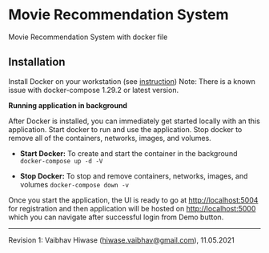 Movie Recommendation System
===

Movie Recommendation System with docker file

Installation
---

Install Docker on your workstation (see [instruction](https://www.docker.com/products/docker-desktop)) Note: There is a known issue with docker-compose 1.29.2 or latest version.

**Running application in background**

After Docker is installed, you can immediately get started locally with an this application. Start docker to run and use the application. Stop docker to remove all of the containers, networks, images, and volumes.

- **Start Docker:** To create and start the container in the background `docker-compose up -d -V`

- **Stop Docker:** To stop and remove containers, networks, images, and volumes `docker-compose down -v`

Once you start the application, the UI is ready to go at [http://localhost:5004](http://localhost:5004) for registration and then application will be hosted on [http://localhost:5000](http://localhost:5000) which you can navigate after successful login from Demo button.

---

Revision 1: Vaibhav Hiwase (hiwase.vaibhav@gmail.com), 11.05.2021
